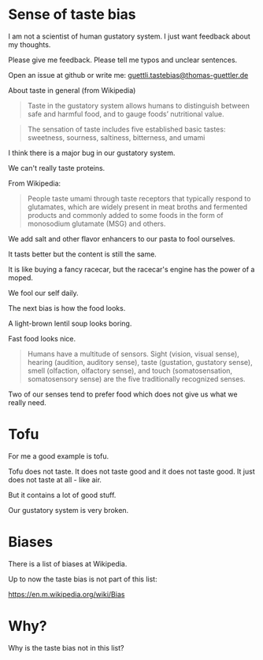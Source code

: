 # Sense of taste bias

I am not a scientist of human gustatory system. I just want feedback about my thoughts.

Please give me feedback. Please tell me typos and unclear sentences.

Open an issue at github or write me: guettli.tastebias@thomas-guettler.de


About taste in general (from Wikipedia)

> Taste in the gustatory system allows humans to distinguish between safe and harmful food, and to gauge foods’ nutritional value.

> The sensation of taste includes five established basic tastes: sweetness, sourness, saltiness, bitterness, and umami

I think there is a major bug in our gustatory system.

We can't really taste proteins.

From Wikipedia:

> People taste umami through taste receptors that typically respond to glutamates, which are widely present in meat broths and fermented products and commonly added to some foods in the form of monosodium glutamate (MSG) and others.

We add salt and other flavor enhancers to our pasta to fool ourselves.

It tasts better but the content is still the same.

It is like buying a fancy racecar, but the racecar's engine has the power of a moped.

We fool our self daily.

The next bias is how the food looks.

A light-brown lentil soup looks boring.

Fast food looks nice.

> Humans have a multitude of sensors. Sight (vision, visual sense), hearing (audition, auditory sense), taste (gustation, gustatory sense), smell (olfaction, olfactory sense), and touch (somatosensation, somatosensory sense) are the five traditionally recognized senses. 

Two of our senses tend to prefer
food which does not give us
what we really need.

# Tofu

For me a good example is tofu.

Tofu does not taste. It does not taste good
and it does not taste good. It just does
not taste at all - like air.

But it contains a lot of good stuff.

Our gustatory system is very broken.

# Biases

There is a list of biases at Wikipedia.

Up to now the taste bias is not part of this list:

https://en.m.wikipedia.org/wiki/Bias

# Why?

Why is the taste bias not in this list?


